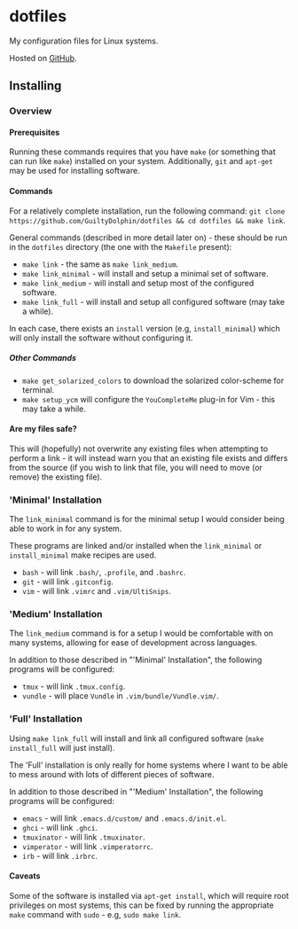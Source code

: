 # dotfiles

My configuration files for Linux systems.

Hosted on [GitHub](https://github.com/GuiltyDolphin/dotfiles).

## Installing

### Overview

#### Prerequisites

Running these commands requires that you have `make` (or something
that can run like `make`) installed on your system. Additionally,
`git` and `apt-get` may be used for installing software.

#### Commands

For a relatively complete installation, run the following command:
`git clone https://github.com/GuiltyDolphin/dotfiles && cd dotfiles && make link`.

General commands (described in more detail later on) - these should
be run in the `dotfiles` directory (the one with the `Makefile`
present):

* `make link` - the same as `make link_medium`.
* `make link_minimal` - will install and setup a minimal set of
software.
* `make link_medium` - will install and setup most of the configured
software.
* `make link_full` - will install and setup all configured software
(may take a while).

In each case, there exists an `install` version
(e.g, `install_minimal`) which will only install the software without
configuring it.

##### Other Commands

* `make get_solarized_colors` to download the solarized color-scheme
for terminal.
* `make setup_ycm` will configure the `YouCompleteMe` plug-in for
Vim - this may take a while.

#### Are my files safe?

This will (hopefully) not overwrite any existing files when attempting
to perform a link - it will instead warn you that an existing file
exists and differs from the source (if you wish to link that file,
you will need to move (or remove) the existing file).

### 'Minimal' Installation

The `link_minimal` command is for the minimal setup I would consider
being able to work in for any system.

These programs are linked and/or installed when the `link_minimal` or
`install_minimal` make recipes are used.

* `bash` - will link `.bash/`, `.profile`, and `.bashrc`.
* `git` - will link `.gitconfig`.
* `vim` - will link `.vimrc` and `.vim/UltiSnips`.

### 'Medium' Installation

The `link_medium` command is for a setup I would be comfortable with
on many systems, allowing for ease of development across languages.

In addition to those described in "'Minimal' Installation", the
following programs will be configured:

* `tmux` - will link `.tmux.config`.
* `vundle` - will place `Vundle` in `.vim/bundle/Vundle.vim/`.

### 'Full' Installation

Using `make link_full` will install and link all configured software
(`make install_full` will just install).

The 'Full' installation is only really for home systems where I want
to be able to mess around with lots of different pieces of software.

In addition to those described in "'Medium' Installation", the
following programs will be configured:

* `emacs` - will link `.emacs.d/custom/` and `.emacs.d/init.el`.
* `ghci` - will link `.ghci`.
* `tmuxinator` - will link `.tmuxinator`.
* `vimperator` - will link `.vimperatorrc`.
* `irb` - will link `.irbrc`.

#### Caveats

Some of the software is installed via `apt-get install`, which will
require root privileges on most systems, this can be fixed by running
the appropriate `make` command with `sudo` - e.g, `sudo make link`.
